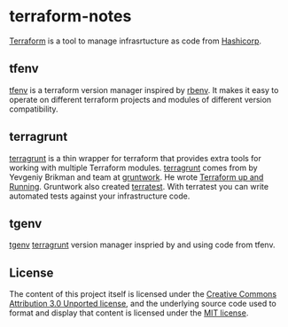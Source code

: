 # terraform-notes

[Terraform](https://www.terraform.io) is a tool to manage infrasrtucture as code from [Hashicorp](https://www.hashicorp.com/).

## tfenv
[tfenv](https://github.com/tfutils/tfenv) is a terraform version manager inspired by [rbenv](https://github.com/rbenv/rbenv). It makes it easy to operate on different terraform projects and modules of different version compatibility.

## terragrunt
[terragrunt](https://github.com/gruntwork-io/terragrunt) is a thin wrapper for terraform that provides extra tools for working with multiple Terraform modules. [terragrunt](https://github.com/gruntwork-io/terragrunt) comes from by Yevgeniy Brikman and team at [gruntwork](https://gruntwork.io/). He wrote [Terraform up and Running](http://shop.oreilly.com/product/0636920225010.do). 
Gruntwork also created [terratest](https://github.com/gruntwork-io/terratest). With terratest you can write automated tests against your infrastructure code.

## tgenv
[tgenv](https://github.com/cunymatthieu/tgenv) [terragrunt](https://github.com/gruntwork-io/terragrunt) version manager inspried by and using code from tfenv.

## License

The content of this project itself is licensed under the [Creative Commons Attribution 3.0 Unported license](https://creativecommons.org/licenses/by/3.0/), and the underlying source code used to format and display that content is licensed under the [MIT license](LICENSE.md).
